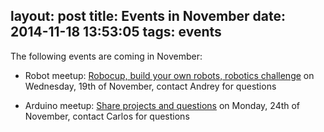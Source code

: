 layout: post
title: Events in November
date: 2014-11-18 13:53:05
tags: events
---
The following events are coming in November:

* Robot meetup: [Robocup, build your own robots, robotics challenge](http://www.meetup.com/Munchen-robotics-enthusiasts/events/217305042/) on Wednesday, 19th of November, contact Andrey for questions

* Arduino meetup: [Share projects and questions](http://www.meetup.com/Munchen-Arduino-Meetup/events/217421992/) on Monday, 24th of November, contact Carlos for questions

